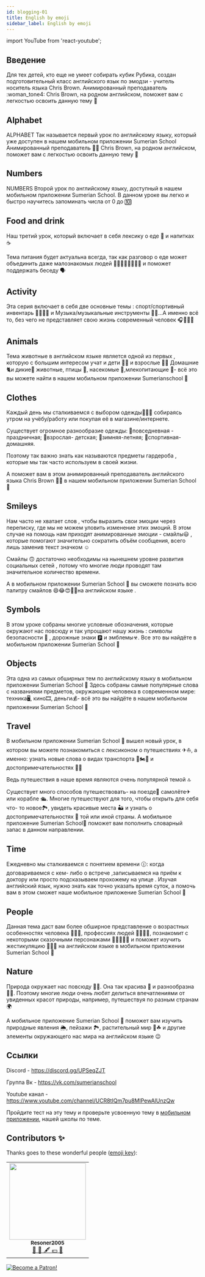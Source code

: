 ```yaml
---
id: blogging-01
title: English by emoji
sidebar_label: English by emoji
---
```

import YouTube from 'react-youtube';

## Введение

Для тех детей, кто еще не умеет собирать кубик Рубика, создан подготовительный класс английского язык по эмодзи - учитель носитель языка Chris Brown. 
Анимированный преподаватель :woman_tone4: Chris Brown, на родном английском, поможет вам с легкостью освоить данную тему :100: 

## Alphabet

ALPHABET
Так называется первый урок по английскому языку, который уже доступен в нашем мобильном приложении Sumerian School
Анимированный преподаватель 👩🏾 Chris Brown, на родном английском, поможет вам с легкостью освоить данную тему 💯

<YouTube videoId='oE7DRc9Ijzc' />

## Numbers

NUMBERS
Второй урок по английскому языку, доступный в нашем мобильном приложении Sumerian School.
В данном уроке вы легко и быстро научитесь запоминать числа от 0 до 🔟

<YouTube videoId='BKJkb9K-TwI' />

## Food and drink

Наш третий урок, который включает в себя лексику о еде 🍰 и напитках ☕

Тема питания будет актуальна всегда, так как разговор о еде может объединить даже малознакомых людей 👩🏾‍🦱👱🏻‍♂👦🏽 и поможет поддержать беседу 🗣

<YouTube videoId='95o7TTXN6kg' />

## Activity

Эта серия включает в себя две основные темы : спорт/спортивный инвентарь ⛹🏻‍♀🏀 и Музыка/музыкальные инструменты 🎼🎻...А именно всё то, без чего не представляет свою жизнь современный человек 🎧🧘🏽‍♀

<YouTube videoId='wzZIQm3VkvI' />

## Animals

Тема животные в английском языке является одной из первых , которую с большим интересом учат и дети 👧🏼 и взрослые 🧔🏽
Домашние 🐈и дикие🐗 животные, птицы 🦆, насекомые 🐝,млекопитающие 🐋- всё это вы можете найти в нашем мобильном приложении Sumerianschool 🦄

<YouTube videoId='k-faBaOPbwo' />

## Clothes


Каждый день мы сталкиваемся с выбором одежды🤔👕👔 собираясь утром на учёбу/работу или покупая её в магазине/интернете.

Существует огромное разнообразие одежды:
💫повседневная - праздничная;
💫взрослая- детская;
💫зимняя-летняя;
💫спортивная-домашняя.

Поэтому так важно знать как называются предметы гардероба , которые мы так часто используем в своей жизни.

А поможет вам в этом анимированный преподаватель английского языка Chris Brown 👩🏾 в нашем мобильном приложении Sumerian School 🦄

<YouTube videoId='Il3TBIh26U0' />

## Smileys

Нам часто не хватает слов , чтобы выразить свои эмоции через переписку, где мы не можем уловить изменение этих эмоций.
В этом случае на помощь нам приходят анимированные эмоции - смайлы😃 , которые помогают значительно сократить объём сообщения, всего лишь заменив текст значком ☺

Смайлы 🙃 достаточно необходимы на нынешнем уровне развития социальных сетей , потому что многие люди проводят там значительное количество времени.

А в мобильном приложении Sumerian School 🦄 вы сможете познать всю палитру смайлов 😄😂😍🥳🤑на английском языке .

<YouTube videoId='actCwSYL9dM' />

## Symbols

В этом уроке собраны многие условные обозначения, которые окружают нас повсюду и так упрощают нашу жизнь : символы безопасности 🚷 , дорожные знаки 🅿 и эмблемы☣. Все это вы найдёте в мобильном приложении Sumerian School 🦄

<YouTube videoId='432vDNxMOpw' />

## Objects

Эта одна из самых обширных тем по английскому языку в мобильном приложении Sumerian School 🦄
Здесь собраны самые популярные слова с названиями предметов, окружающие человека в современном мире: техника🖥, кино🎞, деньги💰- всё это вы найдёте в нашем мобильном приложении Sumerian School 🦄

<YouTube videoId='0zIsDnmfqfQ' />

## Travel

В мобильном приложении Sumerian School 🦄 вышел новый урок, в котором вы можете познакомиться с лексиконом о путешествиях ✈⛵, а именно: узнать новые слова о видах транспорта 🚕🏍🚂 и достопримечательностях 🗽🏯

Ведь путешествия в наше время являются очень популярной темой 🔝

Существует много способов путешествовать- на поезде🚊 самолёте✈ или корабле 🛳. Многие путешествуют для того, чтобы открыть для себя что- то новое🏞, увидеть красивые места 🏜 и узнать о достопримечательностях 🏰 той или иной страны.
А мобильное приложение Sumerian School🦄 поможет вам пополнить словарный запас в данном направлении.

<YouTube videoId='aoGiGbi540k' />

## Time

Ежедневно мы сталкиваемся с понятием времени 🕧: когда договариваемся с кем- либо о встрече ,записываемся на приём к доктору или просто подсказываем прохожему на улице .
Изучая английский язык, нужно знать как точно указать время суток, а помочь вам в этом сможет наше мобильное приложение Sumerian School 🦄

<YouTube videoId='FcO-d7hn_NU' />

## People

Данная тема даст вам более обширное представление о возрастных особенностях человека 👶👵🏾, профессиях людей 👩‍🎨👨‍🚀, познакомит с некоторыми сказочными персонажами 🧜‍♀🦸🏻‍♂ и поможет изучить жестикуляцию 🤞👌🏻 на английском языке в мобильном приложении Sumerian School 🦄

<YouTube videoId='9nITEQEKBxs' />

## Nature

Природа окружает нас повсюду 🌳🌞. Она так красива 🌈 и разнообразна 🌹🌼. Поэтому многие люди очень любят делиться впечатлениями от увиденных красот природы, например, путешествуя по разным странам 🌍

А мобильное приложение Sumerian School 🦄 поможет вам изучить природные явления 🌦, пейзажи 🏞, растительный мир 🍄☘ и другие элементы окружающего нас мира на английском языке 😉

<YouTube videoId='Ncy7chtb0CM' />

## Ссылки

Discord - https://discord.gg/UPSeqZJT

Группа Вк - https://vk.com/sumerianschool

Youtube канал - https://www.youtube.com/channel/UCR8tIQm7pu8MlPewAlUnzQw

Пройдите тест на эту тему и проверьте усвоенную тему в [мобильном приложении](http://onelink.to/njhc95), нашей школы по теме.

## Contributors ✨

Thanks goes to these wonderful people ([emoji key](https://allcontributors.org/docs/en/emoji-key)):

<!-- ALL-CONTRIBUTORS-LIST:START - Do not remove or modify this section -->
<!-- prettier-ignore-start -->
<!-- markdownlint-disable -->
<table>
  <tr>
<td align="center"><a href="https://github.com/Resoner2005"><img src="https://avatars1.githubusercontent.com/u/75675814?v=4?s=200" width="200px;" alt=""/><br /><sub><b>Resoner2005</b></sub></a><br /><a href="https://github.com/gHashTag/react-native-village/issues?q=author%3AResoner2005" title="Bug reports">🐛 🎨 🖋 💵 🤔</a></td>
  </tr>
  
</table>

<!-- markdownlint-restore -->
<!-- prettier-ignore-end -->

<!-- ALL-CONTRIBUTORS-LIST:END -->

[![Become a Patron!](/img/logo/patreon.png)](https://www.patreon.com/bePatron?u=31769291)